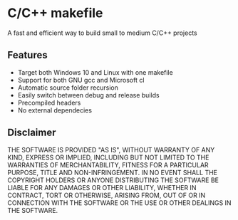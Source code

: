 # C/C++ makefile

A fast and efficient way to build small to medium C/C++ projects

## Features

- Target both Windows 10 and Linux with one makefile
- Support for both GNU gcc and Microsoft cl
- Automatic source folder recursion
- Easily switch between debug and release builds
- Precompiled headers
- No external dependecies

## Disclaimer

THE SOFTWARE IS PROVIDED "AS IS", WITHOUT WARRANTY OF ANY KIND, EXPRESS OR IMPLIED, INCLUDING BUT NOT LIMITED TO THE WARRANTIES OF MERCHANTABILITY, FITNESS FOR A PARTICULAR PURPOSE, TITLE AND NON-INFRINGEMENT. IN NO EVENT SHALL THE COPYRIGHT HOLDERS OR ANYONE DISTRIBUTING THE SOFTWARE BE LIABLE FOR ANY DAMAGES OR OTHER LIABILITY, WHETHER IN CONTRACT, TORT OR OTHERWISE, ARISING FROM, OUT OF OR IN CONNECTION WITH THE SOFTWARE OR THE USE OR OTHER DEALINGS IN THE SOFTWARE.
